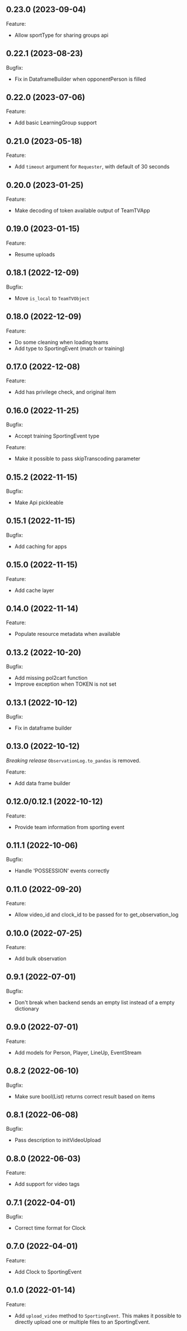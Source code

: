 ## 0.23.0 (2023-09-04)

Feature:
- Allow sportType for sharing groups api

## 0.22.1 (2023-08-23)

Bugfix:
- Fix in DataframeBuilder when opponentPerson is filled

## 0.22.0 (2023-07-06)

Feature:
- Add basic LearningGroup support

## 0.21.0 (2023-05-18)

Feature:
- Add `timeout` argument for `Requester`, with default of 30 seconds

## 0.20.0 (2023-01-25)

Feature:
- Make decoding of token available output of TeamTVApp

## 0.19.0 (2023-01-15)

Feature:
- Resume uploads

## 0.18.1 (2022-12-09)

Bugfix:
- Move `is_local` to `TeamTVObject`

## 0.18.0 (2022-12-09)

Feature:
- Do some cleaning when loading teams
- Add type to SportingEvent (match or training)

## 0.17.0 (2022-12-08)

Feature:
- Add has privilege check, and original item

## 0.16.0 (2022-11-25)

Bugfix:
- Accept training SportingEvent type

Feature:
- Make it possible to pass skipTranscoding parameter

## 0.15.2 (2022-11-15)

Bugfix:
- Make Api pickleable

## 0.15.1 (2022-11-15)

Bugfix:
- Add caching for apps

## 0.15.0 (2022-11-15)

Feature:
- Add cache layer

## 0.14.0 (2022-11-14)

Feature:
- Populate resource metadata when available

## 0.13.2 (2022-10-20)

Bugfix:
- Add missing pol2cart function
- Improve exception when TOKEN is not set

## 0.13.1 (2022-10-12)

Bugfix:
- Fix in dataframe builder

## 0.13.0 (2022-10-12)

*Breaking release*
`ObservationLog.to_pandas` is removed.

Feature:
- Add data frame builder

## 0.12.0/0.12.1 (2022-10-12)

Feature:
- Provide team information from sporting event 

## 0.11.1 (2022-10-06)

Bugfix:
- Handle 'POSSESSION' events correctly

## 0.11.0 (2022-09-20)

Feature:
- Allow video_id and clock_id to be passed for to get_observation_log 

## 0.10.0 (2022-07-25)

Feature:
- Add bulk observation

## 0.9.1 (2022-07-01)

Bugfix:
- Don't break when backend sends an empty list instead of a empty dictionary

## 0.9.0 (2022-07-01)

Feature:
- Add models for Person, Player, LineUp, EventStream

## 0.8.2 (2022-06-10)

Bugfix:
- Make sure bool(List) returns correct result based on items

## 0.8.1 (2022-06-08)

Bugfix:
- Pass description to initVideoUpload

## 0.8.0 (2022-06-03)

Feature:
- Add support for video tags

## 0.7.1 (2022-04-01)

Bugfix:
- Correct time format for Clock

## 0.7.0 (2022-04-01)

Feature:
- Add Clock to SportingEvent

## 0.1.0 (2022-01-14)

Feature:
- Add `upload_video` method to `SportingEvent`. This makes it possible to directly upload one or multiple files to an SportingEvent.